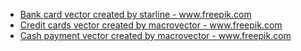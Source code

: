 - <a href='https://www.freepik.com/vectors/bank-card'>Bank card vector created by starline - www.freepik.com</a>
- <a href='https://www.freepik.com/vectors/credit-cards'>Credit cards vector created by macrovector - www.freepik.com</a>
- <a href='https://www.freepik.com/vectors/cash-payment'>Cash payment vector created by macrovector - www.freepik.com</a>
